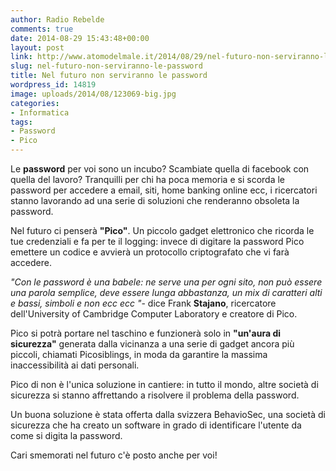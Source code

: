 ```yaml
---
author: Radio Rebelde
comments: true
date: 2014-08-29 15:43:48+00:00
layout: post
link: http://www.atomodelmale.it/2014/08/29/nel-futuro-non-serviranno-le-password/
slug: nel-futuro-non-serviranno-le-password
title: Nel futuro non serviranno le password
wordpress_id: 14819
image: uploads/2014/08/123069-big.jpg
categories:
- Informatica
tags:
- Password
- Pico
---
```


Le **password** per voi sono un incubo? Scambiate quella di facebook con quella del lavoro? Tranquilli per chi ha poca memoria e si scorda le password per accedere a email, siti, home banking online ecc, i ricercatori stanno lavorando ad una serie di soluzioni che renderanno obsoleta la password.

Nel futuro ci penserà **"Pico"**. Un piccolo gadget elettronico che ricorda le tue credenziali e fa per te il logging: invece di digitare la password Pico emettere un codice e avvierà un protocollo criptografato che vi farà accedere.

_"Con le password è una babele: ne serve una per ogni sito, non può essere una parola semplice, deve essere lunga abbastanza, un mix di caratteri alti e bassi, simboli e non ecc ecc "_- dice Frank **Stajano**, ricercatore dell'University of Cambridge Computer Laboratory e creatore di Pico.

Pico si potrà portare nel taschino e funzionerà solo in **"un'aura di sicurezza"** generata dalla vicinanza a una serie di gadget ancora più piccoli, chiamati Picosiblings, in moda da garantire la massima inaccessibilità ai dati personali.

Pico di non è l'unica soluzione in cantiere: in tutto il mondo, altre società di sicurezza si stanno affrettando a risolvere il problema della password.

Un buona soluzione è stata offerta dalla svizzera BehavioSec, una società di sicurezza che ha creato un software in grado di identificare l'utente da come si digita la password.

Cari smemorati nel futuro c'è posto anche per voi!
